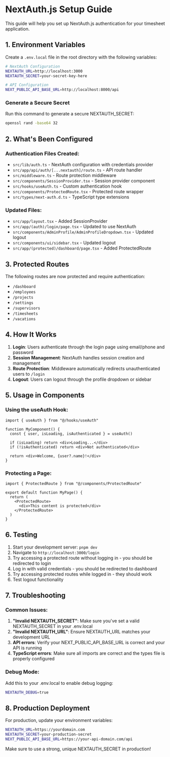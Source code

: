 # NextAuth.js Setup Guide

This guide will help you set up NextAuth.js authentication for your timesheet application.

## 1. Environment Variables

Create a `.env.local` file in the root directory with the following variables:

```bash
# NextAuth Configuration
NEXTAUTH_URL=http://localhost:3000
NEXTAUTH_SECRET=your-secret-key-here

# API Configuration
NEXT_PUBLIC_API_BASE_URL=http://localhost:8000/api
```

### Generate a Secure Secret

Run this command to generate a secure NEXTAUTH_SECRET:

```bash
openssl rand -base64 32
```

## 2. What's Been Configured

### Authentication Files Created:
- `src/lib/auth.ts` - NextAuth configuration with credentials provider
- `src/app/api/auth/[...nextauth]/route.ts` - API route handler
- `src/middleware.ts` - Route protection middleware
- `src/components/SessionProvider.tsx` - Session provider component
- `src/hooks/useAuth.ts` - Custom authentication hook
- `src/components/ProtectedRoute.tsx` - Protected route wrapper
- `src/types/next-auth.d.ts` - TypeScript type extensions

### Updated Files:
- `src/app/layout.tsx` - Added SessionProvider
- `src/app/(auth)/login/page.tsx` - Updated to use NextAuth
- `src/components/AdminProfile/AdminProfileDropdown.tsx` - Updated logout
- `src/components/ui/sidebar.tsx` - Updated logout
- `src/app/(protected)/dashboard/page.tsx` - Added ProtectedRoute

## 3. Protected Routes

The following routes are now protected and require authentication:
- `/dashboard`
- `/employees`
- `/projects`
- `/settings`
- `/supervisors`
- `/timesheets`
- `/vacations`

## 4. How It Works

1. **Login**: Users authenticate through the login page using email/phone and password
2. **Session Management**: NextAuth handles session creation and management
3. **Route Protection**: Middleware automatically redirects unauthenticated users to `/login`
4. **Logout**: Users can logout through the profile dropdown or sidebar

## 5. Usage in Components

### Using the useAuth Hook:
```tsx
import { useAuth } from "@/hooks/useAuth"

function MyComponent() {
  const { user, isLoading, isAuthenticated } = useAuth()
  
  if (isLoading) return <div>Loading...</div>
  if (!isAuthenticated) return <div>Not authenticated</div>
  
  return <div>Welcome, {user?.name}!</div>
}
```

### Protecting a Page:
```tsx
import { ProtectedRoute } from "@/components/ProtectedRoute"

export default function MyPage() {
  return (
    <ProtectedRoute>
      <div>This content is protected</div>
    </ProtectedRoute>
  )
}
```

## 6. Testing

1. Start your development server: `pnpm dev`
2. Navigate to `http://localhost:3000/login`
3. Try accessing a protected route without logging in - you should be redirected to login
4. Log in with valid credentials - you should be redirected to dashboard
5. Try accessing protected routes while logged in - they should work
6. Test logout functionality

## 7. Troubleshooting

### Common Issues:

1. **"Invalid NEXTAUTH_SECRET"**: Make sure you've set a valid NEXTAUTH_SECRET in your .env.local
2. **"Invalid NEXTAUTH_URL"**: Ensure NEXTAUTH_URL matches your development URL
3. **API errors**: Verify your NEXT_PUBLIC_API_BASE_URL is correct and your API is running
4. **TypeScript errors**: Make sure all imports are correct and the types file is properly configured

### Debug Mode:
Add this to your .env.local to enable debug logging:
```bash
NEXTAUTH_DEBUG=true
```

## 8. Production Deployment

For production, update your environment variables:
```bash
NEXTAUTH_URL=https://yourdomain.com
NEXTAUTH_SECRET=your-production-secret
NEXT_PUBLIC_API_BASE_URL=https://your-api-domain.com/api
```

Make sure to use a strong, unique NEXTAUTH_SECRET in production!
